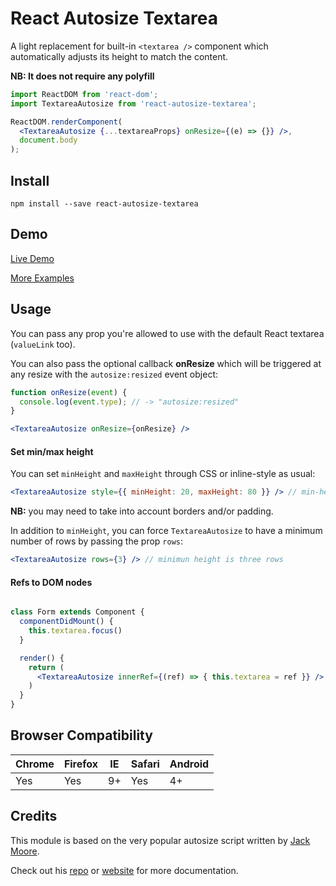 # React Autosize Textarea
A light replacement for built-in `<textarea />` component which automatically adjusts its height to match the content.

**NB: It does not require any polyfill**

```jsx
import ReactDOM from 'react-dom';
import TextareaAutosize from 'react-autosize-textarea';

ReactDOM.renderComponent(
  <TextareaAutosize {...textareaProps} onResize={(e) => {}} />,
  document.body
);
```

## Install
```
npm install --save react-autosize-textarea
```

## Demo
[Live Demo](https://rawgit.com/buildo/react-autosize-textarea/master/examples/index.html)

[More Examples](https://github.com/buildo/react-autosize-textarea/tree/master/examples)


## Usage
You can pass any prop you're allowed to use with the default React textarea (`valueLink` too).

You can also pass the optional callback **onResize** which will be triggered at any resize with the `autosize:resized` event object:

```jsx
function onResize(event) {
  console.log(event.type); // -> "autosize:resized"
}

<TextareaAutosize onResize={onResize} />
```

#### Set min/max height
You can set `minHeight` and `maxHeight` through CSS or inline-style as usual:

```jsx
<TextareaAutosize style={{ minHeight: 20, maxHeight: 80 }} /> // min-height: 20px; max-height: 80px;
```

**NB:** you may need to take into account borders and/or padding.


In addition to `minHeight`, you can force `TextareaAutosize` to have a minimum number of rows by passing the prop `rows`:

```jsx
<TextareaAutosize rows={3} /> // minimun height is three rows
```

#### Refs to DOM nodes

```jsx

class Form extends Component {
  componentDidMount() {
    this.textarea.focus()
  }

  render() {
    return (
      <TextareaAutosize innerRef={(ref) => { this.textarea = ref }} />
    )
  }
}
```

## Browser Compatibility
| Chrome        | Firefox       | IE    | Safari | Android |
| ------------- | ------------- | ----- | ------ | ------- |
| Yes           | Yes           | 9+    | Yes    | 4+      |


## Credits
This module is based on the very popular autosize script written by [Jack Moore](https://github.com/jackmoore).

Check out his [repo](https://github.com/jackmoore/autosize) or [website](http://www.jacklmoore.com/autosize/) for more documentation.
